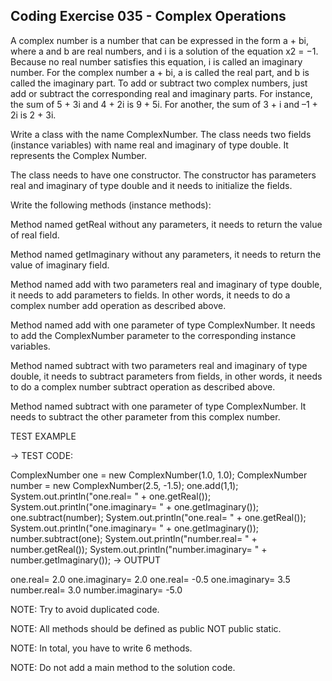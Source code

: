 ## Coding Exercise 035 - Complex Operations

A complex number is a number that can be expressed in the form a + bi, where a and b are real numbers, and i is a solution of the equation x2 = −1. Because no real number satisfies this equation, i is called an imaginary number. For the complex number a + bi, a is called the real part, and b is called the imaginary part. To add or subtract two complex numbers, just add or subtract the corresponding real and imaginary parts. For instance, the sum of 5 + 3i and 4 + 2i is 9 + 5i. For another, the sum of 3 + i and –1 + 2i is 2 + 3i.



Write a class with the name ComplexNumber. The class needs two fields (instance variables) with name real and imaginary of type double. It represents the Complex Number.

The class needs to have one constructor. The constructor has parameters real and imaginary of type double and it needs to initialize the fields.

Write the following methods (instance methods):

Method named getReal without any parameters, it needs to return the value of real field.

Method named getImaginary without any parameters, it needs to return the value of imaginary field.

Method named add with two parameters real and imaginary of type double, it needs to add parameters to fields. In other words, it needs to do a complex number add operation as described above.

Method named add with one parameter of type ComplexNumber. It needs to add the ComplexNumber parameter to the corresponding instance variables.

Method named subtract with two parameters real and imaginary of type double, it needs to subtract parameters from fields, in other words, it needs to do a complex number subtract operation as described above.

Method named subtract with one parameter of type ComplexNumber. It needs to subtract the other parameter from this complex number.



TEST EXAMPLE

→ TEST CODE:

ComplexNumber one = new ComplexNumber(1.0, 1.0);
ComplexNumber number = new ComplexNumber(2.5, -1.5);
one.add(1,1);
System.out.println("one.real= " + one.getReal());
System.out.println("one.imaginary= " + one.getImaginary());
one.subtract(number);
System.out.println("one.real= " + one.getReal());
System.out.println("one.imaginary= " + one.getImaginary());
number.subtract(one);
System.out.println("number.real= " + number.getReal());
System.out.println("number.imaginary= " + number.getImaginary());
→ OUTPUT

one.real= 2.0
one.imaginary= 2.0
one.real= -0.5
one.imaginary= 3.5
number.real= 3.0
number.imaginary= -5.0


NOTE: Try to avoid duplicated code.

NOTE: All ​methods should be defined as public NOT public static.

NOTE: In total, you have to write 6 methods.

NOTE: Do not add a main method to the solution code.